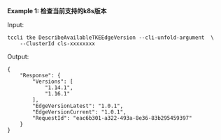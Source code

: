 **Example 1: 检查当前支持的k8s版本**



Input: 

```
tccli tke DescribeAvailableTKEEdgeVersion --cli-unfold-argument  \
    --ClusterId cls-xxxxxxxx
```

Output: 
```
{
    "Response": {
        "Versions": [
            "1.14.1",
            "1.16.1"
        ],
        "EdgeVersionLatest": "1.0.1",
        "EdgeVersionCurrent": "1.0.1",
        "RequestId": "eac6b301-a322-493a-8e36-83b295459397"
    }
}
```

